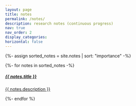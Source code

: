 ```yaml
---
layout: page
title: notes
permalink: /notes/
description: research notes (continuous progress)
nav: true
nav_order: 2
display_categories:
horizontal: false
---
```


<!-- pages/notes.md -->

<div class="projects">

{%- assign sorted_notes = site.notes | sort: "importance" -%}

<!-- Generate smaller text-only clickable cards for each project stacked vertically -->

<div class="container">
  {%- for notes in sorted_notes -%}
    <a href="{{ notes.url }}" class="card mb-3 text-decoration-none text-reset">
      <div class="card-body">
        <h5 class="card-title">{{ notes.title }}</h5>
        <p class="card-text">{{ notes.description }}</p>
      </div>
    </a>
  {%- endfor %}
</div>

</div>
